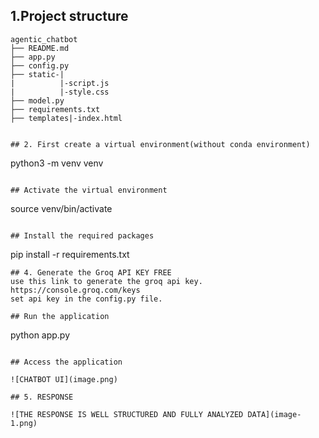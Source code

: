 ## 1.Project structure

```
agentic_chatbot
├── README.md
├── app.py
├── config.py
├── static-|
|          |-script.js
|          |-style.css
├── model.py
├── requirements.txt
├── templates|-index.html


## 2. First create a virtual environment(without conda environment)

```
python3 -m venv venv
```

## Activate the virtual environment

```
source venv/bin/activate
```

## Install the required packages

```
pip install -r requirements.txt
```
## 4. Generate the Groq API KEY FREE 
use this link to generate the groq api key.    https://console.groq.com/keys
set api key in the config.py file.

## Run the application

```
python app.py
```

## Access the application

![CHATBOT UI](image.png)

## 5. RESPONSE 

![THE RESPONSE IS WELL STRUCTURED AND FULLY ANALYZED DATA](image-1.png)